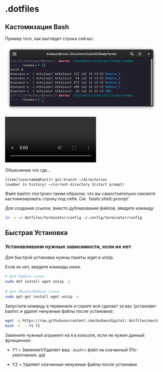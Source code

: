 # .dotfiles

## Кастомизация Bash

Пример того, как выглядит строка сейчас:

![Bash Promt](_assets/bash-start.png)

![Bash Promt](_assets/Screencast.webm)

Объяснение что где...
```text
[time][username@host]> git-branch ~/directories
[number in history] ~/current-directory $(start prompt)
```

Файл bashrc построен таким образом, что вы самостоятельно сможете кастомизировать строку под себя. См. `bash/.shell/.prompt'

Для создания ссылок, вместо дублирования файлов, введите команду:
```bash
ln -s ~/.dotfiles/terminator/config ~/.config/terminator/config
```

## Быстрая Установка

###  Устанавливаем нужные зависимости, если их нет

Для быстрой установки нужны пакеты wget и unzip. 

Если их нет, введите команды ниже.

```bash
# для Fedora Linux
sudo dnf install wget unzip -y

# для Ubuntu/Debian Linux
sudo apt-get install wget unzip -y
```

Запустите команду в терминале и скрипт всё сделает за вас (установит bashrc и удалит ненужные файлы после установки):

```bash
wget -q https://raw.githubusercontent.com/budaevdigital/.dotfiles/master/install-linux.sh -O - | \
bash -s -- Y1 Y2

```

Замените нужный агрумент на `N` в консоли, если не нужен данный функционал:

- Y1 = Заменяет/Удаляет ваш `.bashrс` файл на скачанный (По-умолчанию: да)

- Y2 = Удаляет скачанные ненужные файлы после установки